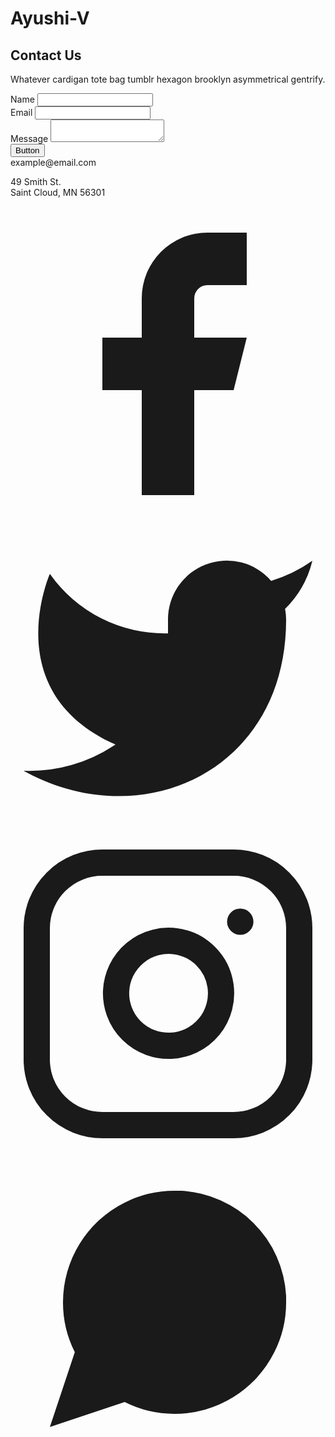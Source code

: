 # Ayushi-V
<section class="text-gray-600 body-font relative">
  <div class="container px-5 py-24 mx-auto">
    <div class="flex flex-col text-center w-full mb-12">
      <h1 class="sm:text-3xl text-2xl font-medium title-font mb-4 text-gray-900">Contact Us</h1>
      <p class="lg:w-2/3 mx-auto leading-relaxed text-base">Whatever cardigan tote bag tumblr hexagon brooklyn asymmetrical gentrify.</p>
    </div>
    <div class="lg:w-1/2 md:w-2/3 mx-auto">
      <div class="flex flex-wrap -m-2">
        <div class="p-2 w-1/2">
          <div class="relative">
            <label for="name" class="leading-7 text-sm text-gray-600">Name</label>
            <input type="text" id="name" name="name" class="w-full bg-gray-100 bg-opacity-50 rounded border border-gray-300 focus:border-blue-500 focus:bg-white focus:ring-2 focus:ring-blue-200 text-base outline-none text-gray-700 py-1 px-3 leading-8 transition-colors duration-200 ease-in-out">
          </div>
        </div>
        <div class="p-2 w-1/2">
          <div class="relative">
            <label for="email" class="leading-7 text-sm text-gray-600">Email</label>
            <input type="email" id="email" name="email" class="w-full bg-gray-100 bg-opacity-50 rounded border border-gray-300 focus:border-blue-500 focus:bg-white focus:ring-2 focus:ring-blue-200 text-base outline-none text-gray-700 py-1 px-3 leading-8 transition-colors duration-200 ease-in-out">
          </div>
        </div>
        <div class="p-2 w-full">
          <div class="relative">
            <label for="message" class="leading-7 text-sm text-gray-600">Message</label>
            <textarea id="message" name="message" class="w-full bg-gray-100 bg-opacity-50 rounded border border-gray-300 focus:border-blue-500 focus:bg-white focus:ring-2 focus:ring-blue-200 h-32 text-base outline-none text-gray-700 py-1 px-3 resize-none leading-6 transition-colors duration-200 ease-in-out"></textarea>
          </div>
        </div>
        <div class="p-2 w-full">
          <button class="flex mx-auto text-white bg-blue-500 border-0 py-2 px-8 focus:outline-none hover:bg-blue-600 rounded text-lg">Button</button>
        </div>
        <div class="p-2 w-full pt-8 mt-8 border-t border-gray-200 text-center">
          <a class="text-blue-500">example@email.com</a>
          <p class="leading-normal my-5">49 Smith St.
            <br>Saint Cloud, MN 56301
          </p>
          <span class="inline-flex">
            <a class="text-gray-500">
              <svg fill="currentColor" stroke-linecap="round" stroke-linejoin="round" stroke-width="2" class="w-5 h-5" viewBox="0 0 24 24">
                <path d="M18 2h-3a5 5 0 00-5 5v3H7v4h3v8h4v-8h3l1-4h-4V7a1 1 0 011-1h3z"></path>
              </svg>
            </a>
            <a class="ml-4 text-gray-500">
              <svg fill="currentColor" stroke-linecap="round" stroke-linejoin="round" stroke-width="2" class="w-5 h-5" viewBox="0 0 24 24">
                <path d="M23 3a10.9 10.9 0 01-3.14 1.53 4.48 4.48 0 00-7.86 3v1A10.66 10.66 0 013 4s-4 9 5 13a11.64 11.64 0 01-7 2c9 5 20 0 20-11.5a4.5 4.5 0 00-.08-.83A7.72 7.72 0 0023 3z"></path>
              </svg>
            </a>
            <a class="ml-4 text-gray-500">
              <svg fill="none" stroke="currentColor" stroke-linecap="round" stroke-linejoin="round" stroke-width="2" class="w-5 h-5" viewBox="0 0 24 24">
                <rect width="20" height="20" x="2" y="2" rx="5" ry="5"></rect>
                <path d="M16 11.37A4 4 0 1112.63 8 4 4 0 0116 11.37zm1.5-4.87h.01"></path>
              </svg>
            </a>
            <a class="ml-4 text-gray-500">
              <svg fill="currentColor" stroke-linecap="round" stroke-linejoin="round" stroke-width="2" class="w-5 h-5" viewBox="0 0 24 24">
                <path d="M21 11.5a8.38 8.38 0 01-.9 3.8 8.5 8.5 0 01-7.6 4.7 8.38 8.38 0 01-3.8-.9L3 21l1.9-5.7a8.38 8.38 0 01-.9-3.8 8.5 8.5 0 014.7-7.6 8.38 8.38 0 013.8-.9h.5a8.48 8.48 0 018 8v.5z"></path>
              </svg>
            </a>
          </span>
        </div>
      </div>
    </div>
  </div>
</section>
